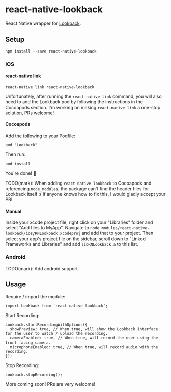 # react-native-lookback

React Native wrapper for [Lookback](https://lookback.io/).


## Setup

```
npm install --save react-native-lookback
```

### iOS

#### react-native link

```
react-native link react-native-lookback
```

Unfortunately, after running the `react-native link` command, you will also need to add the Lookback pod by following the instructions in the Cocoapods section. I'm working on making `react-native link` a one-stop solution, PRs welcome!

#### Cocoapods

Add the following to your Podfile:

```
pod "Lookback"
```

Then run:

```
pod install
```

You're done! :tada:

TODO(mark): When adding `react-native-lookback` to Cocoapods and referencing `node_modules`, the package can't find the header files for Lookback itself :( If anyone knows how to fix this, I would gladly accept your PR!

#### Manual

Inside your xcode project file, right click on your "Libraries" folder and select "Add files to MyApp". Navigate to `node_modules/react-native-lookback/ios/RNLookback.xcodeproj` and add that to your project. Then select your app's project file on the sidebar, scroll down to "Linked Frameworks and Libraries" and add `libRNLookback.a` to this list.

### Android

TODO(mark): Add android support.

## Usage

Require / import the module:

```
import Lookback from 'react-native-lookback';
```

Start Recording:

```
Lookback.startRecordingWithOptions({
  showPreview: true, // When true, will show the Lookback interface for the user to watch / upload the recording.
  cameraEnabled: true, // When true, will record the user using the front facing camera.
  microphoneEnabled: true, // When true, will record audio with the recording.
});
```

Stop Recording:

```
Lookback.stopRecording();
```

More coming soon! PRs are very welcome!
